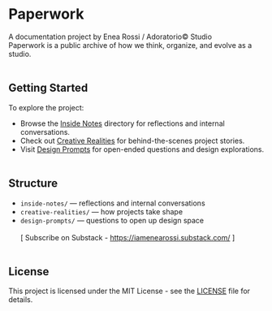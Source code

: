 # Paperwork

A documentation project by Enea Rossi / Adoratorio© Studio</br>
Paperwork is a public archive of how we think, organize, and evolve as a studio.
</br></br>


## Getting Started</br>
To explore the project:
- Browse the [Inside Notes](./inside-notes/) directory for reflections and internal conversations.
- Check out [Creative Realities](./creative-realities/) for behind-the-scenes project stories.
- Visit [Design Prompts](./design-prompts/) for open-ended questions and design explorations.
</br></br>


## Structure</br>
- `inside-notes/` — reflections and internal conversations  
- `creative-realities/` — how projects take shape  
- `design-prompts/` — questions to open up design space
</br></br>
[ Subscribe on Substack - https://iamenearossi.substack.com/ ]
</br></br>


## License

This project is licensed under the MIT License - see the [LICENSE](LICENSE) file for details.
